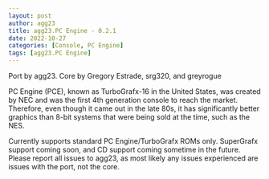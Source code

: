 ```yaml
---
layout: post
author: agg23
title: agg23.PC Engine - 0.2.1
date: 2022-10-27
categories: [Console, PC Engine]
tags: [agg23.PC Engine]
---
```

Port by agg23. Core by Gregory Estrade, srg320, and greyrogue

PC Engine (PCE), known as TurboGrafx-16 in the United States, was created by NEC and was the first 4th generation console to reach the market. Therefore, even though it came out in the late 80s, it has significantly better graphics than 8-bit systems that were being sold at the time, such as the NES.

Currently supports standard PC Engine/TurboGrafx ROMs only. SuperGrafx support coming soon, and CD support coming sometime in the future. Please report all issues to agg23, as most likely any issues experienced are issues with the port, not the core.

